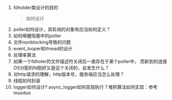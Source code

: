 1. fdholder类设计的目的
   > 如何设计
2. poller如何设计，其轮询的对象有应当如何定义？
3. 如何唤醒阻塞中的poller
4. 文件nonblocking导致的问题
5. event_looper和thread的设计
6. 处理率算法
7. 如果一个fdholer的文件描述符关闭后一直存在于某个poller中， 而新到的连接OS分配的fd刚好又是这个关闭的，会发生什么？
8. 对http请求的理解，http版本号，服务端应当怎么处理？
9. 线程如何封装
10. logger如何设计? async_logger如何高效执行？堆积算法如何实现：参考muoduo